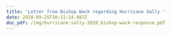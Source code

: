 ```yaml
---
title: 'Letter from Bishop Wack regarding Hurricane Sally '
date: 2020-09-25T16:11:14.087Z
doc_pdf: /img/hurricane-sally-2020_bishop-wack-response.pdf
---
```



